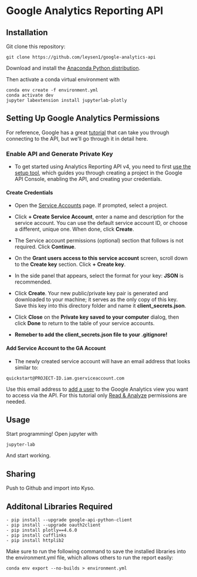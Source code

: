 # Google Analytics Reporting API

## Installation

Git clone this repository:

```
git clone https://github.com/leysen1/google-analytics-api
```

Download and install the [Anaconda Python distribution](https://www.anaconda.com/distribution/).

Then activate a conda virtual environment with

```
conda env create -f environment.yml
conda activate dev
jupyter labextension install jupyterlab-plotly
```

## Setting Up Google Analytics Permissions

For reference, Google has a great [tutorial](https://developers.google.com/analytics/devguides/reporting/core/v4/quickstart/service-py) that can take you through connecting to the API, but we'll go through it in detail here.

### Enable API and Generate Private Key

- To get started using Analytics Reporting API v4, you need to first [use the setup tool](https://console.developers.google.com/start/api?id=analyticsreporting.googleapis.com&credential=client_key), which guides you through creating a project in the Google API Console, enabling the API, and creating your credentials.

#### Create Credentials

- Open the [Service Accounts](https://console.cloud.google.com/iam-admin/serviceaccounts) page. If prompted, select a project.

- Click **+ Create Service Account**, enter a name and description for the service account. You can use the default service account ID, or choose a different, unique one. When done, click **Create**.

- The Service account permissions (optional) section that follows is not required. Click **Continue**.

- On the **Grant users access to this service account** screen, scroll down to the **Create key** section. Click **+ Create key**.

- In the side panel that appears, select the format for your key: **JSON** is recommended.

- Click **Create**. Your new public/private key pair is generated and downloaded to your machine; it serves as the only copy of this key. Save this key into this directory folder and name it **client_secrets.json**.

- Click **Close** on the **Private key saved to your computer** dialog, then click **Done** to return to the table of your service accounts.

- **Remeber to add the client_secrets.json file to your .gitignore!**

#### Add Service Account to the GA Account

- The newly created service account will have an email address that looks similar to:

```
quickstart@PROJECT-ID.iam.gserviceaccount.com
```

Use this email address to [add a user](https://support.google.com/analytics/answer/1009702) to the Google Analytics view you want to access via the API. For this tutorial only [Read & Analyze](https://support.google.com/analytics/answer/2884495) permissions are needed.


## Usage

Start programming! Open jupyter with

```
jupyter-lab
```

And start working.


## Sharing

Push to Github and import into Kyso.


## Additonal Libraries Required

```
- pip install --upgrade google-api-python-client
- pip install --upgrade oauth2client
- pip install plotly==4.6.0
- pip install cufflinks
- pip install httplib2
```

Make sure to run the following command to save the installed libraries into the environment.yml file,
which allows others to run the report easily:

```
conda env export --no-builds > environment.yml
```